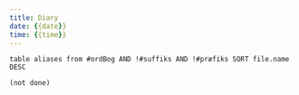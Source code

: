 ```yaml
---
title: Diary
date: {{date}}
time: {{time}}
---
```


```dataview
table aliases from #ordBog AND !#suffiks AND !#præfiks SORT file.name DESC
```

```tasks
(not done)
```
